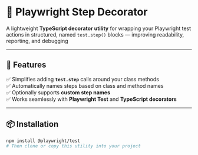 # 🧭 Playwright Step Decorator

A lightweight **TypeScript decorator utility** for wrapping your Playwright test actions in structured, named `test.step()` blocks — improving readability, reporting, and debugging

---

## 🚀 Features

✅ Simplifies adding **`test.step`** calls around your class methods  
✅ Automatically names steps based on class and method names  
✅ Optionally supports **custom step names**  
✅ Works seamlessly with **Playwright Test** and **TypeScript decorators**

---

## 📦 Installation

```bash
npm install @playwright/test
# Then clone or copy this utility into your project
```
